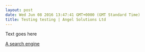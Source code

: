 ```yaml
---
layout: post
date: Wed Jun 08 2016 13:47:41 GMT+0000 (GMT Standard Time)
title: Testing testing | Angel Solutions Ltd
---
```


Text goes here

[A search engine](www.google.com)

